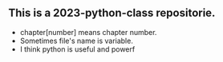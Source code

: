 ## This is a 2023-python-class repositorie.
- chapter[number] means chapter number.
- Sometimes file's name is variable.
- I think python is useful and powerf
